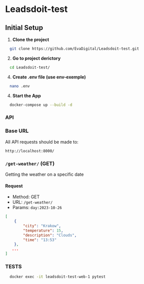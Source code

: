 # Leadsdoit-test

## Initial Setup
1. **Clone the project**
```sh
  git clone https://github.com/EvaDigital/Leadsdoit-test.git
```
2. **Go to project derictory**
```sh
  cd Leadsdoit-test/
```
4. **Create .env file (use env-exemple)**
```sh
  nano .env
```
4. **Start the App**
```sh
  docker-compose up --build -d 
```

### API

### Base URL

All API requests should be made to:

```
http://localhost:8000/
```

### `/get-weather/` (GET)

Getting the weather on a specific date

#### Request

- Method: GET
- URL: `/get-weather/`
- Params: `day:2023-10-26 `

```json
[
    {
        "city": "Krakow",
        "temperature": 15,
        "description": "Clouds",
        "time": "13:53"
    },
   ...
]
```

### TESTS
```sh
  docker exec -it leadsdoit-test-web-1 pytest
```
